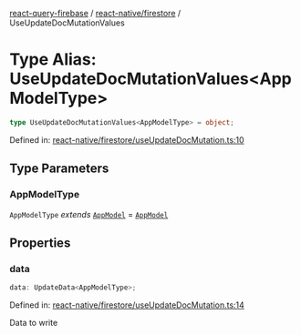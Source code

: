 [react-query-firebase](../../../modules.md) / [react-native/firestore](../index.md) / UseUpdateDocMutationValues

# Type Alias: UseUpdateDocMutationValues\<AppModelType\>

```ts
type UseUpdateDocMutationValues<AppModelType> = object;
```

Defined in: [react-native/firestore/useUpdateDocMutation.ts:10](https://github.com/vpishuk/react-query-firebase/blob/47ed1ecd8b83d68dd4237e8eb73f6aa6dea2c1fa/react-native/firestore/useUpdateDocMutation.ts#L10)

## Type Parameters

### AppModelType

`AppModelType` *extends* [`AppModel`](../../../types/type-aliases/AppModel.md) = [`AppModel`](../../../types/type-aliases/AppModel.md)

## Properties

### data

```ts
data: UpdateData<AppModelType>;
```

Defined in: [react-native/firestore/useUpdateDocMutation.ts:14](https://github.com/vpishuk/react-query-firebase/blob/47ed1ecd8b83d68dd4237e8eb73f6aa6dea2c1fa/react-native/firestore/useUpdateDocMutation.ts#L14)

Data to write
